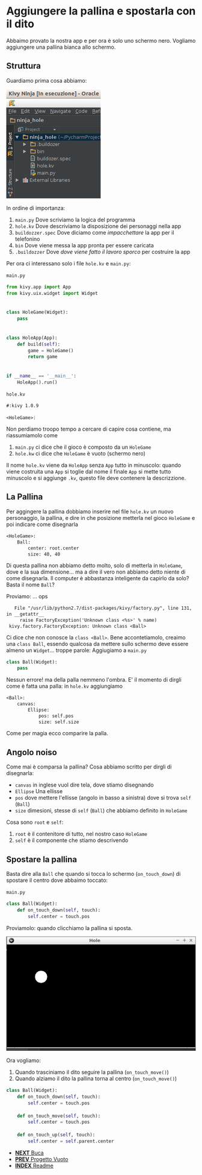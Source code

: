 # Aggiungere la pallina e spostarla con il dito

Abbaimo provato la nostra app e per ora è solo uno schermo nero. Vogliamo aggiungere una pallina bianca allo schermo.

## Struttura

Guardiamo prima cosa abbiamo:

![Struttura](struttura.png)

In ordine di importanza:

1. `main.py` Dove scriviamo la logica del programma
2. `hole.kv` Dove descriviamo la disposizione dei personaggi nella app
3. `buildozzer.spec` Dove diciamo come *impacchettare* la app per il telefonino
4. `bin` Dove viene messa la app pronta per essere caricata
5. `.buildozzer` Dove *dove viene fatto il lavoro sporco* per costruire la app

Per ora ci interessano solo i file `hole.kv` e `main.py`:

`main.py`
```python
from kivy.app import App
from kivy.uix.widget import Widget


class HoleGame(Widget):
    pass


class HoleApp(App):
    def build(self):
        game = HoleGame()
        return game


if __name__ == '__main__':
    HoleApp().run()
```

`hole.kv`
```
#:kivy 1.0.9

<HoleGame>:
```

Non perdiamo troopo tempo a cercare di capire cosa contiene, ma riassumiamolo come

1. `main.py` ci dice che il gioco è composto da un `HoleGame` 
2. `hole.kw` ci dice che `HoleGame` è vuoto (schermo nero)

Il nome `hole.kv` viene da `HoleApp` senza `App` tutto in minuscolo: quando viene costruita una `App` si toglie
dal nome il finale `App` si mette tutto minuscolo e si aggiunge `.kv`, questo file deve contenere la descrizzione.

## La Pallina

Per aggingere la pallina dobbiamo inserire nel file `hole.kv` un nuovo personaggio, la pallina, e dire in che posizione
metterla nel gioco `HoleGame` e poi indicare come disegnarla

```
<HoleGame>:
    Ball:
        center: root.center
        size: 40, 40
```

Di questa pallina non abbiamo detto molto, solo di metterla in `HoleGame`, dove e la sua dimensione... ma a dire il vero
non abbiamo detto niente di come disegnarla. Il computer è abbastanza inteligente da capirlo da solo? Basta il nome 
`Ball`?

Proviamo: ... ops

```
   File "/usr/lib/python2.7/dist-packages/kivy/factory.py", line 131, in __getattr__
     raise FactoryException('Unknown class <%s>' % name)
 kivy.factory.FactoryException: Unknown class <Ball>
```

Ci dice che non conosce la `class <Ball>`. Bene accontetiamolo, creaimo una `class Ball`, essendo qualcosa da mettere 
sullo schermo deve essere almeno un `Widget`... troppe parole: Aggiugiamo a `main.py`

```python
class Ball(Widget):
    pass
```

Nessun errore! ma della palla nemmeno l'ombra. E' il momento di dirgli come è fatta una palla: in `hole.kv` 
aggiungiamo

```
<Ball>:
    canvas:
        Ellipse:
            pos: self.pos
            size: self.size
```

Come per magia ecco comparire la palla.

## Angolo noiso

Come mai è comparsa la pallina? Cosa abbiamo scritto per dirgli di disegnarla:

* `canvas` in inglese vuol dire tela, dove stiamo disegnando
 * `Ellipse` Una ellisse
  * `pos` dove mettere l'ellisse (angolo in basso a sinistra) dove si trova `self` (`Ball`)
  * `size` dimesioni, stesse di `self` (`Ball`) che abbiamo definito in `HoleGame`
  
Cosa sono `root` e `self`:

1. `root` è il contenitore di tutto, nel nostro caso `HoleGame`
2. `self` è il componente che stiamo descrivendo

## Spostare la pallina

Basta dire alla `Ball` che quando si tocca lo schermo (`on_touch_down`) di spostare il centro dove abbaimo toccato:

`main.py`

```python
class Ball(Widget):
    def on_touch_down(self, touch):
        self.center = touch.pos
```

Proviamolo: quando clicchiamo la pallina si sposta.

![Pallina](pallina.png)

Ora vogliamo:

1. Quando trasciniamo il dito seguire la pallina (`on_touch_move()`)
2. Quando alziamo il dito la pallina torna al centro (`on_touch_move()`)

```python
class Ball(Widget):
    def on_touch_down(self, touch):
        self.center = touch.pos

    def on_touch_move(self, touch):
        self.center = touch.pos

    def on_touch_up(self, touch):
        self.center = self.parent.center
```

* [**NEXT** Buca](buca.md)
* [**PREV** Progetto Vuoto](progetto_vuoto.md)
* [**INDEX** Readme](Readme.md)
